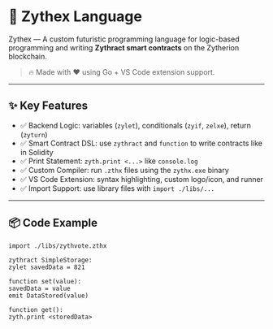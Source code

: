 # 🧠 Zythex Language

Zythex — A custom futuristic programming language for logic-based programming and writing **Zythract smart contracts** on the Zytherion blockchain.

> 🔥 Made with ❤️ using Go + VS Code extension support.

---

## ✨ Key Features

- ✅ Backend Logic: variables (`zylet`), conditionals (`zyif`, `zelxe`), return (`zyturn`)
- ✅ Smart Contract DSL: use `zythract` and `function` to write contracts like in Solidity
- ✅ Print Statement: `zyth.print <...>` like `console.log`
- ✅ Custom Compiler: run `.zthx` files using the `zythx.exe` binary
- ✅ VS Code Extension: syntax highlighting, custom logo/icon, and runner
- ✅ Import Support: use library files with `import ./libs/...`

---

## 📦 Code Example

```zthx
import ./libs/zythvote.zthx

zythract SimpleStorage: 
zylet savedData = 821 

function set(value): 
savedData = value 
emit DataStored(value) 

function get(): 
zyth.print <storedData>
